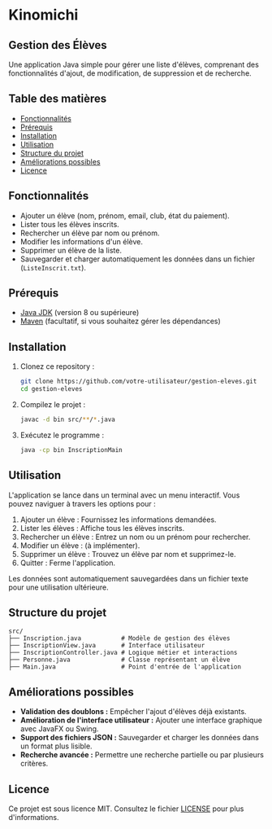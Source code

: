 # Kinomichi
## Gestion des Élèves

Une application Java simple pour gérer une liste d'élèves, comprenant des fonctionnalités d'ajout, de modification, de suppression et de recherche.

## Table des matières

- [Fonctionnalités](#fonctionnalités)
- [Prérequis](#prérequis)
- [Installation](#installation)
- [Utilisation](#utilisation)
- [Structure du projet](#structure-du-projet)
- [Améliorations possibles](#améliorations-possibles)
- [Licence](#licence)

## Fonctionnalités

- Ajouter un élève (nom, prénom, email, club, état du paiement).
- Lister tous les élèves inscrits.
- Rechercher un élève par nom ou prénom.
- Modifier les informations d'un élève.
- Supprimer un élève de la liste.
- Sauvegarder et charger automatiquement les données dans un fichier (`ListeInscrit.txt`).

## Prérequis

- [Java JDK](https://www.oracle.com/java/technologies/javase-downloads.html) (version 8 ou supérieure)
- [Maven](https://maven.apache.org/) (facultatif, si vous souhaitez gérer les dépendances)

## Installation

1. Clonez ce repository :
   ```bash
   git clone https://github.com/votre-utilisateur/gestion-eleves.git
   cd gestion-eleves
   ```

2. Compilez le projet :
   ```bash
   javac -d bin src/**/*.java
   ```

3. Exécutez le programme :
   ```bash
   java -cp bin InscriptionMain
   ```

## Utilisation

L'application se lance dans un terminal avec un menu interactif. Vous pouvez naviguer à travers les options pour :

1. Ajouter un élève : Fournissez les informations demandées.
2. Lister les élèves : Affiche tous les élèves inscrits.
3. Rechercher un élève : Entrez un nom ou un prénom pour rechercher.
4. Modifier un élève : (à implémenter).
5. Supprimer un élève : Trouvez un élève par nom et supprimez-le.
6. Quitter : Ferme l'application.

Les données sont automatiquement sauvegardées dans un fichier texte pour une utilisation ultérieure.

## Structure du projet

```
src/
├── Inscription.java           # Modèle de gestion des élèves
├── InscriptionView.java       # Interface utilisateur
├── InscriptionController.java # Logique métier et interactions
├── Personne.java              # Classe représentant un élève
├── Main.java                  # Point d'entrée de l'application
```

## Améliorations possibles

- **Validation des doublons :** Empêcher l'ajout d'élèves déjà existants.
- **Amélioration de l'interface utilisateur :** Ajouter une interface graphique avec JavaFX ou Swing.
- **Support des fichiers JSON :** Sauvegarder et charger les données dans un format plus lisible.
- **Recherche avancée :** Permettre une recherche partielle ou par plusieurs critères.

## Licence

Ce projet est sous licence MIT. Consultez le fichier [LICENSE](LICENSE) pour plus d'informations.
